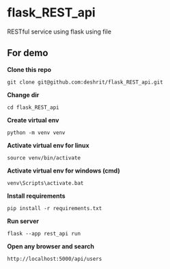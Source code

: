 # flask_REST_api
RESTful service using flask using file

## For demo

**Clone this repo**
```
git clone git@github.com:deshrit/flask_REST_api.git
```

**Change dir**
```
cd flask_REST_api
```

**Create virtual env**
```
python -m venv venv
```

**Activate virtual env for linux**
```
source venv/bin/activate
```

**Activate virtual env for windows (cmd)**
```
venv\Scripts\activate.bat
```

**Install requirements**
```
pip install -r requirements.txt
```

**Run server**
```
flask --app rest_api run
```

**Open any browser and search**
```
http://localhost:5000/api/users
```